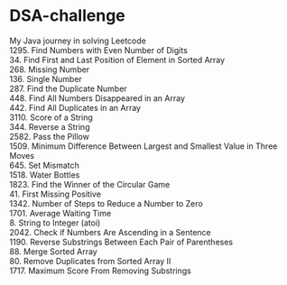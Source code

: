 # DSA-challenge
My Java journey in solving Leetcode
<br/>
  1295. Find Numbers with Even Number of Digits
<br/>
  34. Find First and Last Position of Element in Sorted Array
<br/>
  268. Missing Number
<br/>
  136. Single Number
<br/>
  287. Find the Duplicate Number
<br/>
  448. Find All Numbers Disappeared in an Array
<br/>
  442. Find All Duplicates in an Array
<br/>
  3110. Score of a String
<br/>
  344. Reverse a String
<br/>
 2582. Pass the Pillow
<br/>
  1509. Minimum Difference Between Largest and Smallest Value in Three Moves
<br/>
  645. Set Mismatch
<br/>
  1518. Water Bottles
<br/>
  1823. Find the Winner of the Circular Game
<br/>
  41. First Missing Positive
<br/>
  1342. Number of Steps to Reduce a Number to Zero
<br/>
  1701. Average Waiting Time
<br/>
  8. String to Integer (atoi)
<br/>
  2042. Check if Numbers Are Ascending in a Sentence
<br/>
  1190. Reverse Substrings Between Each Pair of Parentheses
<br/>
  88. Merge Sorted Array
<br/>
  80. Remove Duplicates from Sorted Array II
<br/>
  1717. Maximum Score From Removing Substrings
<br/>
